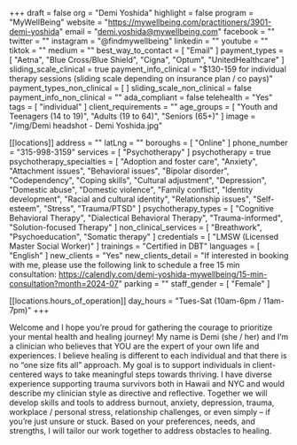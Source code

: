 +++
draft = false
org = "Demi Yoshida"
highlight = false
program = "MyWellBeing"
website = "https://mywellbeing.com/practitioners/3901-demi-yoshida"
email = "demi.yoshida@mywellbeing.com"
facebook = ""
twitter = ""
instagram = "@findmywellbeing"
linkedin = ""
youtube = ""
tiktok = ""
medium = ""
best_way_to_contact = [ "Email" ]
payment_types = [
  "Aetna",
  "Blue Cross/Blue Shield",
  "Cigna",
  "Optum",
  "UnitedHealthcare"
]
sliding_scale_clinical = true
payment_info_clinical = "$130-159 for individual therapy sessions (sliding scale depending on insurance plan / co pays)"
payment_types_non_clinical = [ ]
sliding_scale_non_clinical = false
payment_info_non_clinical = ""
ada_compliant = false
telehealth = "Yes"
tags = [ "individual" ]
client_requirements = ""
age_groups = [
  "Youth and Teenagers (14 to 19)",
  "Adults (19 to 64)",
  "Seniors (65+)"
]
image = "/img/Demi headshot - Demi Yoshida.jpg"

[[locations]]
address = ""
latLng = ""
boroughs = [ "Online" ]
phone_number = "315-998-3159"
services = [ "Psychotherapy" ]
psychotherapy = true
psychotherapy_specialties = [
  "Adoption and foster care",
  "Anxiety",
  "Attachment issues",
  "Behavioral issues",
  "Bipolar disorder",
  "Codependency",
  "Coping skills",
  "Cultural adjustment",
  "Depression",
  "Domestic abuse",
  "Domestic violence",
  "Family conflict",
  "Identity development",
  "Racial and cultural identity",
  "Relationship issues",
  "Self-esteem",
  "Stress",
  "Trauma/PTSD"
]
psychotherapy_types = [
  "Cognitive Behavioral Therapy",
  "Dialectical Behavioral Therapy",
  "Trauma-informed",
  "Solution-focused Therapy"
]
non_clinical_services = [ "Breathwork", "Psychoeducation", "Somatic therapy" ]
credentials = [ "LMSW (Licensed Master Social Worker)" ]
trainings = "Certified in DBT"
languages = [ "English" ]
new_clients = "Yes"
new_clients_detail = "If interested in booking with me, please use the following link to schedule a free 15 min consultation: https://calendly.com/demi-yoshida-mywellbeing/15-min-consultation?month=2024-07"
parking = ""
staff_gender = [ "Female" ]

  [[locations.hours_of_operation]]
  day_hours = "Tues-Sat (10am-6pm / 11am-7pm)"
+++

Welcome and I hope you’re proud for gathering the courage to prioritize your mental health and healing journey! My name is Demi (she / her) and I’m a clinician who believes that YOU are the expert of your own life and experiences. I believe healing is different to each individual and that there is no “one size fits all” approach. My goal is to support individuals in client-centered ways to take meaningful steps towards thriving. I have diverse experience supporting trauma survivors both in Hawaii and NYC and would describe my clinician style as directive and reflective. Together we will develop skills and tools to address burnout, anxiety, depression, trauma, workplace / personal stress, relationship challenges, or even simply – if you’re just unsure or stuck. Based on your preferences, needs, and strengths, I will tailor our work together to address obstacles to healing.
